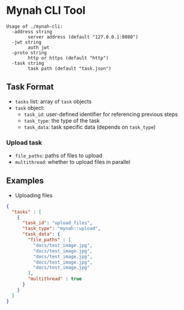 # Mynah CLI Tool

```shell
Usage of ./mynah-cli:
  -address string
        server address (default "127.0.0.1:8080")
  -jwt string
        auth jwt
  -proto string
        http or https (default "http")
  -task string
        task path (default "task.json")
```

## Task Format

- `tasks` list: array of `task` objects
- `task` object:
  - `task_id`: user-defined identifier for referencing previous steps
  - `task_type`: the type of the task
  - `task_data`: task specific data (depends on `task_type`)

### Upload task
- `file_paths`: paths of files to upload
- `multithread`: whether to upload files in parallel

## Examples
- Uploading files
```json
{
  "tasks" : [
    {
      "task_id": "upload_files",
      "task_type": "mynah::upload",
      "task_data": {
        "file_paths" : [
          "docs/test_image.jpg",
          "docs/test_image.jpg",
          "docs/test_image.jpg",
          "docs/test_image.jpg",
          "docs/test_image.jpg"
        ],
        "multithread" : true
      }
    }
  ]
}
```